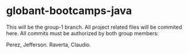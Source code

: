 # globant-bootcamps-java

This will be the group-1 branch. All project related files will be commited here. 
All commits must be authorized by both group members:

Perez, Jefferson.
Raverta, Claudio.
